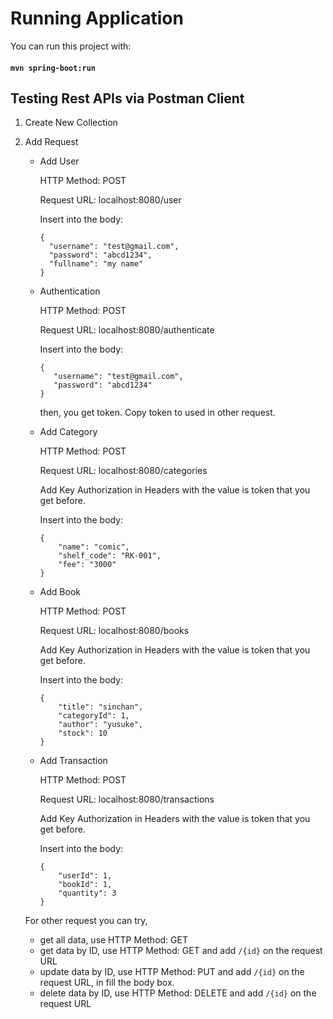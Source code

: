 # Running Application

You can run this project with:

#### `mvn spring-boot:run`



## Testing Rest APIs via Postman Client

1. Create New Collection

2. Add Request 

   - Add User 

     HTTP Method: POST

     Request URL: localhost:8080/user

     Insert into the body:

     ```
     {
       "username": "test@gmail.com",
       "password": "abcd1234",
       "fullname": "my name"
     }
     ```

     

   - Authentication

     HTTP Method: POST

     Request URL: localhost:8080/authenticate

     Insert into the body:

     ```
     {
     	"username": "test@gmail.com",
       	"password": "abcd1234"
     }
     ```

     then, you get token. Copy token to used in other request.

     

   - Add Category

     HTTP Method: POST

     Request URL: localhost:8080/categories

     Add Key Authorization in Headers with the value is token that you get before.

     Insert into the body:

     ```
     {
         "name": "comic",
         "shelf_code": "RK-001",
         "fee": "3000"
     }
     ```

     

   - Add Book

     HTTP Method: POST

     Request URL: localhost:8080/books

     Add Key Authorization in Headers with the value is token that you get before.

     Insert into the body:

     ```
     {
         "title": "sinchan",
         "categoryId": 1,
         "author": "yusuke",
         "stock": 10
     }
     ```

     

   - Add Transaction

     HTTP Method: POST

     Request URL: localhost:8080/transactions

     Add Key Authorization in Headers with the value is token that you get before.

     Insert into the body:

     ```
     {
         "userId": 1,
         "bookId": 1,
         "quantity": 3
     }
     ```

   For other request you can try,

   - get all data, use HTTP Method: GET
   - get data by ID, use HTTP Method: GET and add `/{id}` on the request URL
   - update data by ID, use HTTP Method: PUT and add `/{id}` on the request URL, in fill the body box.
   - delete data by ID, use HTTP Method: DELETE and add `/{id}` on the request URL



